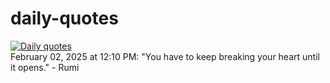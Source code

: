 # daily-quotes
[![Daily quotes](https://github.com/ceepu8/daily-quotes/actions/workflows/daily-quote.yml/badge.svg)](https://github.com/ceepu8/daily-quotes/actions/workflows/daily-quote.yml)<br/>
February 02, 2025 at 12:10 PM: "You have to keep breaking your heart until it opens." - Rumi
